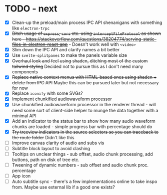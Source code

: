# TODO - next

- [x] Clean-up the preload/main process IPC API shenanigans with something like `electron-trpc`
- [x] ~~Ditch usage of `express`, `cors` etc. using `interceptFileProtocol` as shown here - https://stackoverflow.com/questions/38204774/serving-static-files-in-electron-react-app~~ - Doesn't work well with `<video>`
- [x] Slim down the IPC API and clarify names a bit better
- [x] Use `svelte-splitpanes` to make the panels variable size
- [x] ~~Overhaul look and feel using shadcn, ditching most of the custom tailwind styling~~ Decided not to pursue this as I don't need many components
- [x] ~~Replace native context menus with HTML-based ones using shadcn + delete from IPC API~~ Maybe this can be pursued later but not necessary for now
- [x] Replace `iconify` with some SVGs?
- [x] Implement chunkified audiowaveform processor
- [x] Use chunkified audiowaveform processor in the renderer thread - will need some sort of client-side helper to munge the data together with a minimal API
- [x] Add an indicator to the status bar to show how many audio waveform chunks are loaded - simple progress bar with percentage should do
- [x] ~~Try treeview indicators in the source selectors so you can traceback to the route folder~~ Didn't like this
- [ ] Improve canvas clarity of audio and subs vis
- [ ] Subtitle block layout to avoid clashing
- [ ] Tooltips on unclear things - sub offset, audio chunk processing, add buttons, path on disk of tree etc.
- [ ] Tweening of dynamic numbers - sub offset and audio chunk proc. percentage
- [ ] App icon
- [ ] Auto subtitle sync - there's a few implementations online to take inspo from. Maybe use external lib if a good one exists?
